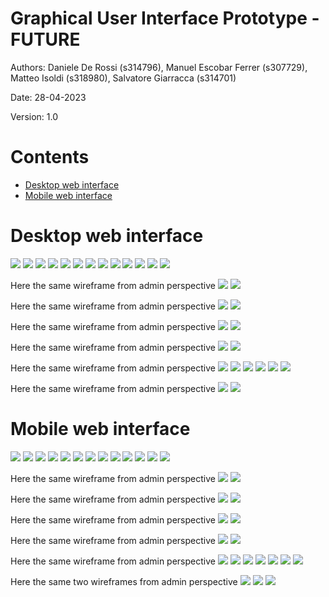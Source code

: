 # Graphical User Interface Prototype  - FUTURE
Authors: Daniele De Rossi (s314796), Manuel Escobar Ferrer (s307729), Matteo Isoldi (s318980), Salvatore Giarracca (s314701)

Date: 28-04-2023

Version: 1.0

# Contents

- [Desktop web interface](#desktop-web-interface)
- [Mobile web interface](#mobile-web-interface)

# Desktop web interface

![](V2-GUI_Desktop/Welcome%20Page.png)
![](V2-GUI_Desktop/Register%20page.png)
![](V2-GUI_Desktop/Log%20in%20page.png)
![](V2-GUI_Desktop/Home.png)
![](V2-GUI_Desktop/Donate.png)
![](V2-GUI_Desktop/Bank%20connection.png)
![](V2-GUI_Desktop/Statistics.png)
![](V2-GUI_Desktop/Profile%20information.png)
![](V2-GUI_Desktop/Change%20password.png)
![](V2-GUI_Desktop/Contact%20list.png)
![](V2-GUI_Desktop/Add%20category.png)
![](V2-GUI_Desktop/Edit%20category.png)
![](V2-GUI_Desktop/List%20categories.png)

Here the same wireframe from admin perspective
![](V2-GUI_Desktop/List%20categories%20(Admin).png)
![](V2-GUI_Desktop/Add%20transaction.png)

Here the same wireframe from admin perspective
![](V2-GUI_Desktop/Add%20transaction%20(Admin).png)
![](V2-GUI_Desktop/Edit%20transaction.png)

Here the same wireframe from admin perspective
![](V2-GUI_Desktop/Edit%20transaction%20(Admin).png)
![](V2-GUI_Desktop/List%20transactions.png)

Here the same wireframe from admin perspective
![](V2-GUI_Desktop/List%20transactions%20(admin).png)
![](V2-GUI_Desktop/List%20transactions%20-%20More%20details.png)

Here the same wireframe from admin perspective
![](V2-GUI_Desktop/List%20transactions%20-%20More%20details%20(admin).png)
![](V2-GUI_Desktop/Create%20wallet.png)
![](V2-GUI_Desktop/Home%20(Wallet%20Created).png)
![](V2-GUI_Desktop/Add%20user%20to%20existing%20wallet.png)
![](V2-GUI_Desktop/List%20wallets.png)
![](V2-GUI_Desktop/Wallet%20infos.png)

Here the same wireframe from admin perspective
![](V2-GUI_Desktop/Wallet%20infos%20(Admin).png)
![](V2-GUI_Desktop/New%20goal.png)



# Mobile web interface
![](V2-GUI_Mobile/Welcome%20Page.png)
![](V2-GUI_Mobile/Register%20page.png)
![](V2-GUI_Mobile/Log%20in%20page.png)
![](V2-GUI_Mobile/Home.png)
![](V2-GUI_Mobile/Donate.png)
![](V2-GUI_Mobile/Bank%20account.png)
![](V2-GUI_Mobile/Stats.png)
![](V2-GUI_Mobile/Profile%20information.png)
![](V2-GUI_Mobile/Change%20password.png)
![](V2-GUI_Mobile/Contact%20list.png)
![](V2-GUI_Mobile/Add%20category.png)
![](V2-GUI_Mobile/Edit%20category.png)
![](V2-GUI_Mobile/List%20categories.png)

Here the same wireframe from admin perspective
![](V2-GUI_Mobile/List%20categories%20(admin).png)
![](V2-GUI_Mobile/Add%20transaction.png)

Here the same wireframe from admin perspective
![](V2-GUI_Mobile/Add%20transaction%20(Admin).png)
![](V2-GUI_Mobile/Edit%20transactions.png)

Here the same wireframe from admin perspective
![](V2-GUI_Mobile/Edit%20transaction(Admin).png)
![](V2-GUI_Mobile/List%20transaction.png)

Here the same wireframe from admin perspective
![](V2-GUI_Mobile/List%20transactions%20(admin).png)
![](V2-GUI_Mobile/List%20transactions%20-%20More%20details.png)

Here the same wireframe from admin perspective
![](V2-GUI_Mobile/List%20transactions%20-%20More%20details%20(Admin).png)
![](V2-GUI_Mobile/Create%20wallet.png)
![](V2-GUI_Mobile/Home%20(Wallet%20Created).png)
![](V2-GUI_Mobile/Add%20user%20to%20existing%20wallet.png)
![](V2-GUI_Mobile/List%20wallets.png)
![](V2-GUI_Mobile/Wallet%20infos.png)
![](V2-GUI_Mobile/Wallet%20infos%20-%20continue.png)

Here the same two wireframes from admin perspective
![](V2-GUI_Mobile/Wallet%20infos%20(admin).png)
![](V2-GUI_Mobile/Wallet%20infos%20-%20continue%20(admin).png)
![](V2-GUI_Mobile/New%20goal.png)

